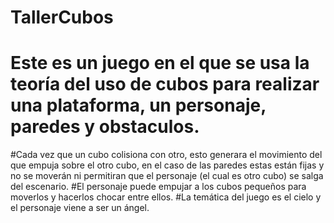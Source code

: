 ﻿# TallerCubos
# Este es un juego en el que se usa la teoría del uso de cubos para realizar una plataforma, un personaje, paredes y obstaculos.
#Cada vez que un cubo colisiona con otro, esto generara el movimiento del que empuja sobre el otro cubo, en el caso de las paredes estas están fijas y no se moverán ni permitiran que el personaje (el cual es otro cubo) se salga del escenario.
#El personaje puede empujar a los cubos pequeños para moverlos y hacerlos chocar entre ellos.
#La temática del juego es el cielo y el personaje viene a ser un ángel.
